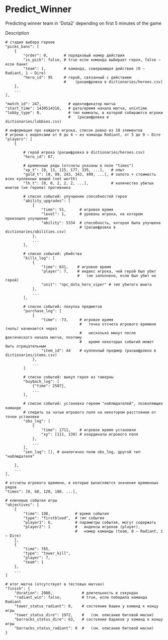 # Predict_Winner

Predicting winner team in 'Dota2' depending on first 5 minutes of the game

Description

    # стадия выбора героев
    "picks_bans": [
        {
            "order": 0,       # порядковый номер действия
            "is_pick": false, # true если команда выбирает героя, false — если банит
            "team": 1,        # команда, совершающая действие (0 — Radiant, 1 — Dire)
            "hero_id": 95     # герой, связанный с действием 
                              #    (расшифровка в dictionaries/heroes.csv)
        }, 
        ...
    ],
   
    "match_id": 247,            # идентификатор матча
    "start_time": 1430514316,   # дата/время начала матча, unixtime
    "lobby_type": 0,            # тип комнаты, в которой собираются игроки 
                                #   (расшифровка в dictionaries/lobbies.csv)

    # информация про каждого игрока, список ровно из 10 элементов
    # игроки с индексами от 0 до 4 — из команды Radiant, от 5 до 9 — Dire
    "players": [ 
        { 

            # герой игрока (расшифровка в dictionaries/heroes.csv)
            "hero_id": 67,  

            # временные ряды (отсчеты указаны в поле "times")
            "xp_t": [0, 13, 115, 177, 335, ...],   # опыт
            "gold_t": [0, 99, 243, 343, 499, ...], # золото + стоимость всех купленных вещей (net worth)
            "lh_t": [0, 0, 2, 2, 2, ...],          # количество убитых юнитов (не героев) противника

            # список событий: улучшение способностей героя
            "ability_upgrades": [
                {
                    "time": 51,      # игровое время
                    "level": 1,      # уровень игрока, на котором произошло улучшение
                    "ability": 5334  # способность, которая была улучшена 
                                     # (расшифровка в dictionaries/abilities.csv)
                }, 
                ...
            ],

            # список событий: убийства
            "kills_log": [
                {
                    "time": 831,    # игровое время
                    "player": 7,    # индекс игрока, чей герой был убит 
                                    #   (не заполнено, если был убит не герой)
                    "unit": "npc_dota_hero_viper" # тип убитого юнита
                }, 
                ...
            ],

            # список событий: покупка предметов
            "purchase_log": [
                {
                    "time": -73,     # игровое время
                                     #   точка отсчета игрового времени (ноль) начинается через
                                     #   несколько минут после фактического начала матча, поэтому
                                     #   время некоторых событий может быть отрицательным
                    "item_id": 44    # купленный предмер (расшифровка в dictionaries/items.csv)
                }, 
                ...
            ]

            # список событий: выкуп героя из таверны
            "buyback_log": [
                {"time": 2507},
                ...
            ],

            # список событий: установка героем "наблюдателей", позволяющих команде 
            # следить за чатью игрового поля на некотором расстоянии от точки установки
            "obs_log": [
                {
                    "time": 1711,    # игровое время установки
                    "xy": [111, 130] # координаты игрового поля
                }, 
                ...
            ],
            "sen_log": [], # аналогично полю obs_log, другой тип "наблюдателя"

        },
        ...
    ],

    # отсчеты игрового времени, в которые вычисляются значения временных рядов
    "times": [0, 60, 120, 180, ...],

    # ключевые события игры
    "objectives": [
        {
            "time": 198,           # время события
            "type": "firstblood",  # тип события
            "player1": 6,          # параметры события, могут содержать
            "player2": 1           #   индексы игроков (player), 
                                   #   номер команды (team, 0 — Radiant, 1 — Dire)
        }, 
        {
            "time": 765, 
            "type": "tower_kill", 
            "player": 7, 
            "team": 1
        }, 
        ...
    ]

    # итог матча (отсутствует в тестовых матчах)
    "finish": {
        "duration": 2980,             # длительность в секундах
        "radiant_win": false,         # true, если победила команда Radiant
        "tower_status_radiant": 0,    # состояние башен у команд к концу игры
        "tower_status_dire": 1972,    #   (см. описание битовой маски)
        "barracks_status_dire": 63,   # состояние бараков у команд к концу игры
        "barracks_status_radiant": 0  #   (см. описание битовой маски)
    }

